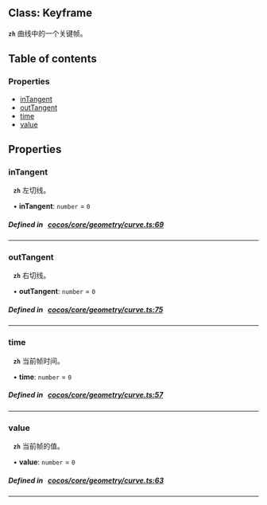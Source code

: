 
## Class: Keyframe







**`zh`** 
曲线中的一个关键帧。



<div class="table-of-content">
<h2>Table of contents</h2>


### Properties

- [ inTangent](#inTangent)
- [ outTangent](#outTangent)
- [ time](#time)
- [ value](#value)
</div>

## Properties


### inTangent
<div style="margin-left: 10px;">




**`zh`** 左切线。





•  **inTangent**:
`number`  = `0`
</div>

##### Defined in &nbsp;   [cocos/core/geometry/curve.ts:69](https://github.com/cocos-creator/engine/blob/c7bf6b8a9/cocos/core/geometry/curve.ts#L69)&nbsp;


___


### outTangent
<div style="margin-left: 10px;">




**`zh`** 右切线。





•  **outTangent**:
`number`  = `0`
</div>

##### Defined in &nbsp;   [cocos/core/geometry/curve.ts:75](https://github.com/cocos-creator/engine/blob/c7bf6b8a9/cocos/core/geometry/curve.ts#L75)&nbsp;


___


### time
<div style="margin-left: 10px;">




**`zh`** 当前帧时间。





•  **time**:
`number`  = `0`
</div>

##### Defined in &nbsp;   [cocos/core/geometry/curve.ts:57](https://github.com/cocos-creator/engine/blob/c7bf6b8a9/cocos/core/geometry/curve.ts#L57)&nbsp;


___


### value
<div style="margin-left: 10px;">




**`zh`** 当前帧的值。





•  **value**:
`number`  = `0`
</div>

##### Defined in &nbsp;   [cocos/core/geometry/curve.ts:63](https://github.com/cocos-creator/engine/blob/c7bf6b8a9/cocos/core/geometry/curve.ts#L63)&nbsp;


___

<!---->



